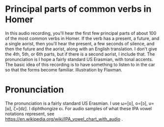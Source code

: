 Principal parts of common verbs in Homer
========================================

In this audio recording, you'll hear the first few principal parts of
about 100 of the most common verbs in Homer. If the verb has a
present, a future, and a single aorist, then you'll hear the present,
a few seconds of silence, and then the future and the aorist, along
with an English translation. I don't give the 4th, 5th, or 6th parts,
but if there is a second aorist, I include that. The pronunciation is
I hope a fairly standard US Erasmian, with tonal accents. The basic
idea of this recording is to have something to listen to in the car so
that the forms become familiar. Illustration by Flaxman.

# Pronunciation

The pronunciation is a fairly standard US Erasmian. I use
ω=[o], ο=[ɔ], υ=[ʊ], ζ=[dz]. I diphthongize ει.	
For audio samples of what these	IPA vowel notations
represent, see https://en.wikipedia.org/wiki/IPA_vowel_chart_with_audio .

